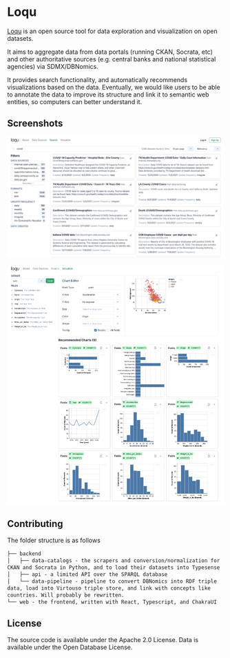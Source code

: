# Loqu

[Loqu](https://loqudata.org/) is an open source tool for data exploration and visualization on open datasets.

It aims to aggregate data from data portals (running CKAN, Socrata, etc) and other authoritative sources (e.g. central banks and national statistical agencies) via SDMX/DBNomics.

It provides search functionality, and automatically recommends visualizations based on the data. Eventually, we would like users to be able to annotate the data to improve its structure and link it to semantic web entities, so computers can better understand it.

## Screenshots

![search](web/src/assets/loqu_search.png)

![visualize](web/src/assets/loqu_visualize.png)

## Contributing

The folder structure is as follows
```
├── backend
│   ├── data-catalogs - the scrapers and conversion/normalization for CKAN and Socrata in Python, and to load their datasets into Typesense
│   ├── api - a limited API over the SPARQL database
│   └── data-pipeline - pipeline to convert DBNomics into RDF triple data, load into Virtouso triple store, and link with concepts like countries. Will probably be rewritten.
└── web - the frontend, written with React, Typescript, and ChakraUI
```

## License

The source code is available under the Apache 2.0 License. Data is available under the Open Database License.
